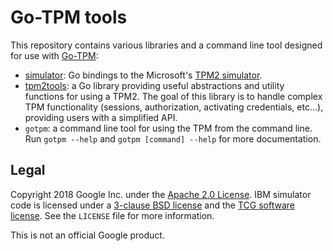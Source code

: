 # Go-TPM tools

This repository contains various libraries and a command line tool designed for
use with [Go-TPM](https://github.com/google/go-tpm):
  - [simulator](https://godoc.org/github.com/google/go-tpm-tools/simulator):
    Go bindings to the Microsoft's
    [TPM2 simulator](https://sourceforge.net/projects/ibmswtpm2/).
  - [tpm2tools](https://godoc.org/github.com/google/go-tpm-tools/tpm2tools):
    a Go library providing useful abstractions and utility functions for using a
    TPM2. The goal of this library is to handle complex TPM functionality
    (sessions, authorization, activating credentials, etc...), providing users
    with a simplified API.
  - `gotpm`: a command line tool for using the TPM from the command line. Run
    `gotpm --help` and `gotpm [command] --help` for more documentation.

## Legal

Copyright 2018 Google Inc. under the
[Apache 2.0 License](https://www.apache.org/licenses/LICENSE-2.0). IBM simulator
code is licensed under a [3-clause BSD license](https://opensource.org/licenses/BSD-3-Clause) and the [TCG software license](https://trustedcomputinggroup.org/wp-content/uploads/TPM-Rev-2.0-Part-1-Architecture-01.38.pdf). See the `LICENSE` file for more information.

This is not an official Google product.
